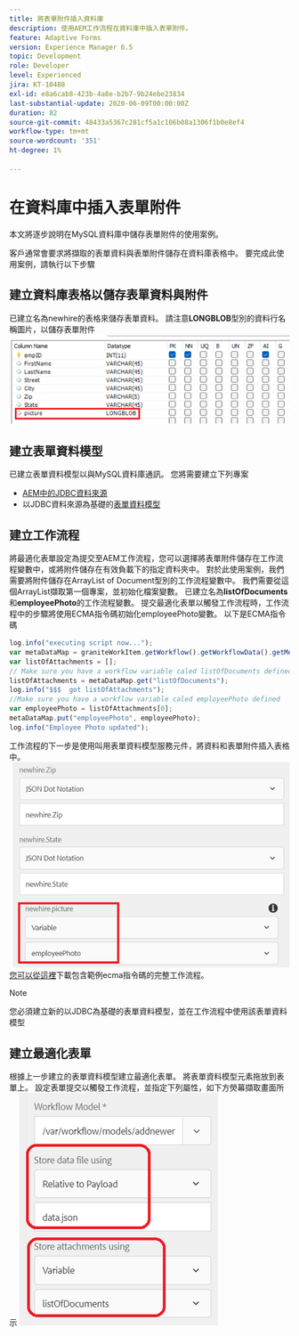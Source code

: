 ```yaml
---
title: 將表單附件插入資料庫
description: 使用AEM工作流程在資料庫中插入表單附件。
feature: Adaptive Forms
version: Experience Manager 6.5
topic: Development
role: Developer
level: Experienced
jira: KT-10488
exl-id: e8a6cab8-423b-4a8e-b2b7-9b24ebe23834
last-substantial-update: 2020-06-09T00:00:00Z
duration: 82
source-git-commit: 48433a5367c281cf5a1c106b08a1306f1b0e8ef4
workflow-type: tm+mt
source-wordcount: '351'
ht-degree: 1%

---
```


# 在資料庫中插入表單附件

本文將逐步說明在MySQL資料庫中儲存表單附件的使用案例。

客戶通常會要求將擷取的表單資料與表單附件儲存在資料庫表格中。
要完成此使用案例，請執行以下步驟

## 建立資料庫表格以儲存表單資料與附件

已建立名為newhire的表格來儲存表單資料。 請注意&#x200B;**LONGBLOB**型別的資料行名稱圖片，以儲存表單附件
![資料表 — 結構描述](assets/insert-picture-table.png)

## 建立表單資料模型

已建立表單資料模型以與MySQL資料庫通訊。 您將需要建立下列專案

* [AEM中的JDBC資料來源](./data-integration-technical-video-setup.md)
* 以JDBC資料來源為基礎的[表單資料模型](./jdbc-data-model-technical-video-use.md)

## 建立工作流程

將最適化表單設定為提交至AEM工作流程，您可以選擇將表單附件儲存在工作流程變數中，或將附件儲存在有效負載下的指定資料夾中。 對於此使用案例，我們需要將附件儲存在ArrayList of Document型別的工作流程變數中。 我們需要從這個ArrayList擷取第一個專案，並初始化檔案變數。 已建立名為&#x200B;**listOfDocuments**&#x200B;和&#x200B;**employeePhoto**的工作流程變數。
提交最適化表單以觸發工作流程時，工作流程中的步驟將使用ECMA指令碼初始化employeePhoto變數。 以下是ECMA指令碼

```javascript
log.info("executing script now...");
var metaDataMap = graniteWorkItem.getWorkflow().getWorkflowData().getMetaDataMap();
var listOfAttachments = [];
// Make sure you have a workflow variable caled listOfDocuments defined
listOfAttachments = metaDataMap.get("listOfDocuments");
log.info("$$$  got listOfAttachments");
//Make sure you have a workflow variable caled employeePhoto defined
var employeePhoto = listOfAttachments[0];
metaDataMap.put("employeePhoto", employeePhoto);
log.info("Employee Photo updated");
```

工作流程的下一步是使用叫用表單資料模型服務元件，將資料和表單附件插入表格中。
![插入pic](assets/fdm-insert-pic.png)
[您可以從這裡](assets/add-new-employee.zip)下載包含範例ecma指令碼的完整工作流程。

>[!NOTE]
> 您必須建立新的以JDBC為基礎的表單資料模型，並在工作流程中使用該表單資料模型

## 建立最適化表單

根據上一步建立的表單資料模型建立最適化表單。 將表單資料模型元素拖放到表單上。 設定表單提交以觸發工作流程，並指定下列屬性，如下方熒幕擷取畫面所示
![表單附件](assets/form-attachments.png)
